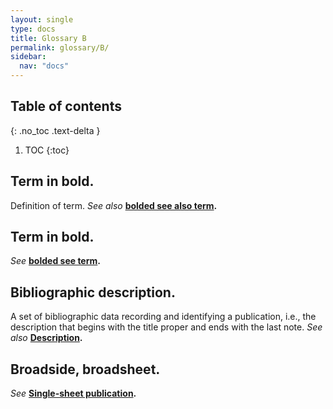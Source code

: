 ```yaml
---
layout: single
type: docs
title: Glossary B
permalink: glossary/B/
sidebar:
  nav: "docs"
---
```


## Table of contents
{: .no_toc .text-delta }

1. TOC
{:toc}

## **Term in bold.** 
Definition of term. *See also* **[bolded see also term](/DCRMR/glossary/Letter/#bolded-see-also-term).**

## **Term in bold.**
*See* **[bolded see term](/DCRMR/glossary/Letter/#bolded-see-also-term).**

## **Bibliographic description.**
A set of bibliographic data recording and identifying a publication, i.e., the description that begins with the title proper and ends with the last note. *See also* **[Description](/DCRMR/glossary/D/#Description).**

## **Broadside, broadsheet.**
*See* **[Single-sheet publication](/DCRMR/glossary/S/#Single-sheet-publication).**

